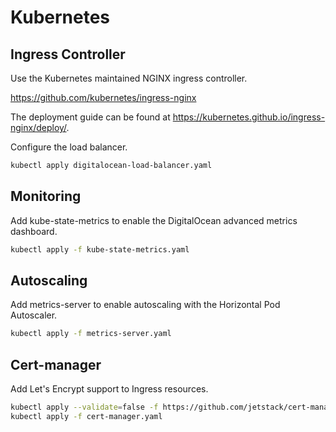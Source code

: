 # Kubernetes

## Ingress Controller

Use the Kubernetes maintained NGINX ingress controller.

https://github.com/kubernetes/ingress-nginx

The deployment guide can be found at https://kubernetes.github.io/ingress-nginx/deploy/.

Configure the load balancer.

```bash
kubectl apply digitalocean-load-balancer.yaml
```

## Monitoring

Add kube-state-metrics to enable the DigitalOcean advanced metrics dashboard.

```bash
kubectl apply -f kube-state-metrics.yaml
```

## Autoscaling

Add metrics-server to enable autoscaling with the Horizontal Pod Autoscaler.

```bash
kubectl apply -f metrics-server.yaml
```

## Cert-manager

Add Let's Encrypt support to Ingress resources.

```bash
kubectl apply --validate=false -f https://github.com/jetstack/cert-manager/releases/download/v1.0.3/cert-manager.yaml
kubectl apply -f cert-manager.yaml
```
